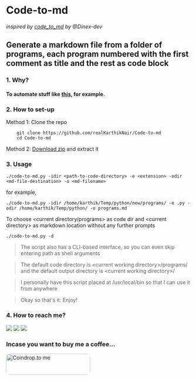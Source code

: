 # **Code-to-md**

*inspired by [code_to_md](https://github.com/Dinex-dev/code_to_md) by @Dinex-dev*


## **Generate a markdown file from a folder of programs, each program numbered with the first comment as title and the rest as code block**

### **1. Why?**

#### To automate stuff like [this](https://github.com/realKarthikNair/Learning-C-Lang/blob/main/Learning_C/F.%20Loops/1.%20For%20loops/programs0/readme.md), for example.

### **2. How to set-up**

Method 1: Clone the repo

        git clone https://github.com/realKarthikNair/Code-to-md
        cd Code-to-md


Method 2: [Download zip](https://github.com/realKarthikNair/Code-to-md/archive/refs/heads/main.zip) and extract it


### **3. Usage**

    ./code-to-md.py -idir <path-to-code-directory> -e <extension> -odir <md-file-destination> -o <md-filename>

for example, 
    
    ./code-to-md.py -idir /home/karthik/Temp/python/new/programs/ -e .py -odir /home/karthik/Temp/python/ -o programs.md

To choose \<current directory/programs\> as code dir and \<current directory\> as markdown location without any further prompts

    ./code-to-md.py -d

> The script also has a CLI-based interface, so you can even skip entering path as shell arguments

> The default code directory is \<current working directory\>/programs/ and the default output directory is \<current working directory\>/

> I personally have this script placed at /usr/local/bin so that I can use it from anywhere

> Okay so that's it: Enjoy!

### **4. How to reach me?**

<p align="left">
    <a href="https://www.instagram.com/karthiknair.sh" alt="instagram">
        <img src="https://img.shields.io/badge/Instagram-%F0%9F%91%A8%E2%80%8D%F0%9F%92%BB-yellowgreen" /></a>
    <a href="https://www.telegram.me/realkarthiknair" alt="Telegram">
        <img src="https://img.shields.io/badge/Telegram-%F0%9F%91%A8%E2%80%8D%F0%9F%92%BB-orange" /></a>
    <a href="https://www.twitter.com/realkarthiknair" alt="twitter">
        <img src="https://img.shields.io/badge/Twitter-%F0%9F%91%A8%E2%80%8D%F0%9F%92%BB-orange" /></a>
</p>

### Incase you want to buy me a coffee...

<a slign="left" href="https://coindrop.to/realkarthiknair" target="_blank"><img align="left" src="https://coindrop.to/embed-button.png" style="border-radius: 10px; height: 57px !important;width: 229px !important;" alt="Coindrop.to me"></img></a>
